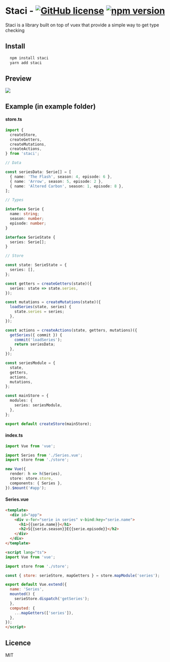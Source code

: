 # Staci - [![GitHub license](https://img.shields.io/badge/license-MIT-blue.svg)](https://github.com/joelmut/staci/blob/master/LICENSE) [![npm version](https://img.shields.io/npm/v/staci.svg)](https://www.npmjs.com/package/staci)

Staci is a library built on top of vuex that provide a simple way to get type checking

## Install

```bash
  npm install staci
  yarn add staci
```

## Preview

![](https://i.imgur.com/ttAYj2j.gif)

## Example (in example folder)

#### store.ts

```typescript
import {
  createStore,
  createGetters,
  createMutations,
  createActions,
} from 'staci';

// Data

const seriesData: Serie[] = [
  { name: 'The Flash', season: 4, episode: 6 },
  { name: 'Arrow', season: 5, episode: 2 },
  { name: 'Altered Carbon', season: 1, episode: 8 },
];

// Types

interface Serie {
  name: string;
  season: number;
  episode: number;
}

interface SerieState {
  series: Serie[];
}

// Store

const state: SerieState = {
  series: [],
};

const getters = createGetters(state)({
  series: state => state.series,
});

const mutations = createMutations(state)({
  loadSeries(state, series) {
    state.series = series;
  },
});

const actions = createActions(state, getters, mutations)({
  getSeries({ commit }) {
    commit('loadSeries');
    return seriesData;
  },
});

const seriesModule = {
  state,
  getters,
  actions,
  mutations,
};

const mainStore = {
  modules: {
    series: seriesModule,
  },
};

export default createStore(mainStore);
```

#### index.ts

```typescript
import Vue from 'vue';

import Series from './Series.vue';
import store from './store';

new Vue({
  render: h => h(Series),
  store: store.store,
  components: { Series },
}).$mount('#app');
```

#### Series.vue

```html
<template>
  <div id="app">
    <div v-for="serie in series" v-bind:key="serie.name">
      <h1>{{serie.name}}</h1>
      <h2>S{{serie.season}}E{{serie.episode}}</h2>
    </div>
  </div>
</template>

<script lang="ts">
import Vue from 'vue';

import store from './store';

const { store: serieStore, mapGetters } = store.mapModule('series');

export default Vue.extend({
  name: 'Series',
  mounted() {
    serieStore.dispatch('getSeries');
  },
  computed: {
    ...mapGetters(['series']),
  },
});
</script>
```

## Licence

MIT

